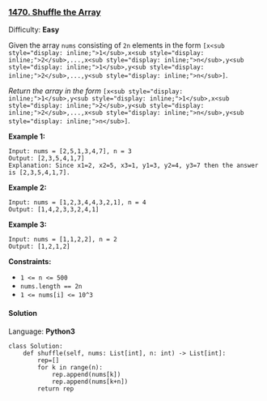 ### [1470\. Shuffle the Array](https://leetcode.com/problems/shuffle-the-array/)

Difficulty: **Easy**


Given the array `nums` consisting of `2n` elements in the form `[x<sub style="display: inline;">1</sub>,x<sub style="display: inline;">2</sub>,...,x<sub style="display: inline;">n</sub>,y<sub style="display: inline;">1</sub>,y<sub style="display: inline;">2</sub>,...,y<sub style="display: inline;">n</sub>]`.

_Return the array in the form_ `[x<sub style="display: inline;">1</sub>,y<sub style="display: inline;">1</sub>,x<sub style="display: inline;">2</sub>,y<sub style="display: inline;">2</sub>,...,x<sub style="display: inline;">n</sub>,y<sub style="display: inline;">n</sub>]`.

**Example 1:**

```
Input: nums = [2,5,1,3,4,7], n = 3
Output: [2,3,5,4,1,7] 
Explanation: Since x1=2, x2=5, x3=1, y1=3, y2=4, y3=7 then the answer is [2,3,5,4,1,7].
```

**Example 2:**

```
Input: nums = [1,2,3,4,4,3,2,1], n = 4
Output: [1,4,2,3,3,2,4,1]
```

**Example 3:**

```
Input: nums = [1,1,2,2], n = 2
Output: [1,2,1,2]
```

**Constraints:**

*   `1 <= n <= 500`
*   `nums.length == 2n`
*   `1 <= nums[i] <= 10^3`


#### Solution

Language: **Python3**

```python3
class Solution:
    def shuffle(self, nums: List[int], n: int) -> List[int]:
        rep=[]
        for k in range(n):
            rep.append(nums[k])
            rep.append(nums[k+n])
        return rep
```